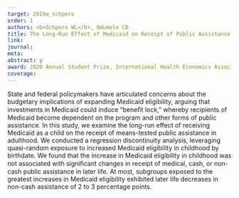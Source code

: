 ```yaml
---
target: 2019a_schpero
order: 1
authors: <b>Schpero WL</b>, Ndumele CD
title: The Long-Run Effect of Medicaid on Receipt of Public Assistance
link:
journal:
meta:
abstract: y
award: 2020 Annual Student Prize, International Health Economics Association
coverage:
---
```

State and federal policymakers have articulated concerns about the budgetary implications of expanding Medicaid eligibility, arguing that investments in Medicaid could induce “beneﬁt lock,” whereby recipients of Medicaid become dependent on the program and other forms of public assistance. In this study, we examine the long-run effect of receiving Medicaid as a child on the receipt of means-tested public assistance in adulthood. We conducted a regression discontinuity analysis, leveraging quasi-random exposure to increased Medicaid eligibility in childhood by birthdate. We found that the increase in Medicaid eligibility in childhood was not associated with signiﬁcant changes in receipt of medical, cash, or non-cash public assistance in later life. At most, subgroups exposed to the greatest increases in Medicaid eligibility exhibited later life decreases in non-cash assistance of 2 to 3 percentage points.
